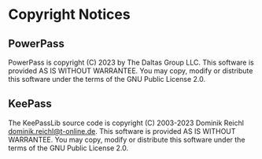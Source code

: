# Copyright Notices
## PowerPass
PowerPass is copyright (C) 2023 by The Daltas Group LLC.
This software is provided AS IS WITHOUT WARRANTEE.
You may copy, modify or distribute this software under the terms of the GNU Public License 2.0.
## KeePass
The KeePassLib source code is copyright (C) 2003-2023 Dominik Reichl <dominik.reichl@t-online.de>.
This software is provided AS IS WITHOUT WARRANTEE.
You may copy, modify or distribute this software under the terms of the GNU Public License 2.0.